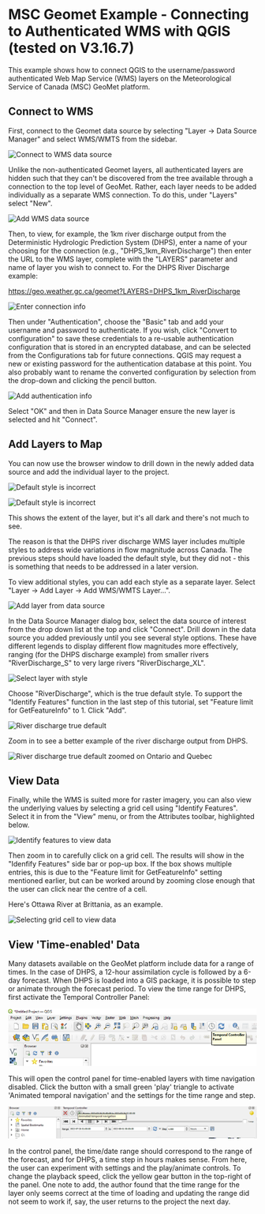 # MSC Geomet Example - Connecting to Authenticated WMS with QGIS (tested on V3.16.7)

This example shows how to connect QGIS to the username/password authenticated Web Map Service (WMS) layers on the Meteorological Service of Canada (MSC) GeoMet platform.

## Connect to WMS
First, connect to the Geomet data source by selecting "Layer -> Data Source Manager" and select WMS/WMTS from the sidebar.

![Connect to WMS data source](images/01_add_wms_data_source.PNG)

Unlike the non-authenticated Geomet layers, all authenticated layers are hidden such that they can't be discovered from the tree available through a connection to the top level of GeoMet. Rather, each layer needs to be added individually as a separate WMS connection. To do this, under "Layers" select "New".

![Add WMS data source](images/02_add_wms_data_source.PNG)

Then, to view, for example, the 1km river discharge output from the Deterministic Hydrologic Prediction System (DHPS), enter a name of your choosing for the connection (e.g., "DHPS_1km_RiverDischarge") then enter the URL to the WMS layer, complete with the "LAYERS" parameter and name of layer you wish to connect to. For the DHPS River Discharge example:

https://geo.weather.gc.ca/geomet?LAYERS=DHPS_1km_RiverDischarge

![Enter connection info](images/03_connect_create_connection.PNG)

Then under "Authentication", choose the "Basic" tab and add your username and password to authenticate. If you wish, click "Convert to configuration" to save these credentials to a re-usable authentication configuration that is stored in an encrypted database, and can be selected from the Configurations tab for future connections. QGIS may request a new or existing password for the authentication database at this point. You also probably want to rename the converted configuration by selection from the drop-down and clicking the pencil button.

![Add authentication info](images/04_connect_add_authentication.PNG)

Select "OK" and then in Data Source Manager ensure the new layer is selected and hit "Connect".

## Add Layers to Map

You can now use the browser window to drill down in the newly added data source and add the individual layer to the project.

![Default style is incorrect](images/05a_add_layer_default_style.PNG)

![Default style is incorrect](images/05b_river_discharge_false_default.PNG)

This shows the extent of the layer, but it's all dark and there's not much to see. 

The reason is that the DHPS river discharge WMS layer includes multiple styles to address wide variations in flow magnitude across Canada. The previous steps should have loaded the default style, but they did not - this is something that needs to be addressed in a later version.

To view additional styles, you can add each style as a separate layer. Select "Layer -> Add Layer -> Add WMS/WMTS Layer...".

![Add layer from data source](images/06_add_layer_from_data_source.PNG)

In the Data Source Manager dialog box, select the data source of interest from the drop down list at the top and click "Connect". Drill down in the data source you added previously until you see several style options. These have different legends to display different flow magnitudes more effectively, ranging (for the DHPS discharge example) from smaller rivers "RiverDischarge_S" to very large rivers "RiverDischarge_XL".

![Select layer with style](images/07_add_wms_layer_with_style.PNG)

Choose "RiverDischarge", which is the true default style. To support the "Identify Features" function in the last step of this tutorial, set "Feature limit for GetFeatureInfo" to 1. Click "Add".

![River discharge true default](images/08_river_discharge_true_default.PNG)

Zoom in to see a better example of the river discharge output from DHPS.

![River discharge true default zoomed on Ontario and Quebec](images/09_river_discharge_true_default_ONQC.PNG)

## View Data

Finally, while the WMS is suited more for raster imagery, you can also view the underlying values by selecting a grid cell using "Identify Features". Select it in from the "View" menu, or from the Attributes toolbar, highlighted below.

![Identify features to view data](images/10_identify_features.PNG)

Then zoom in to carefully click on a grid cell. The results will show in the "Idenfify Features" side bar or pop-up box. If the box shows multiple entries, this is due to the "Feature limit for GetFeatureInfo" setting mentioned earlier, but can be worked around by zooming close enough that the user can click near the centre of a cell.

Here's Ottawa River at Brittania, as an example.

![Selecting grid cell to view data](images/11_identify_features_select.PNG)

## View 'Time-enabled' Data

Many datasets available on the GeoMet platform include data for a range of times. In the case of DHPS, a 12-hour assimilation cycle is followed by a 6-day forecast. When DHPS is loaded into a GIS package, it is possible to step or animate through the forecast period. To view the time range for DHPS, first activate the Temporal Controller Panel:

![Select Temporal Controller Panel from toolbar](images/12_QGIS_Time_1.png)

This will open the control panel for time-enabled layers with time navigation disabled. Click the button with a small green 'play' triangle to activate 'Animated temporal navigation' and the settings for the time range and step.

![Activate time animation from Temporal control panel](images/13_QGIS_Time_Panel.png)

In the control panel, the time/date range should correspond to the range of the forecast, and for DHPS, a time step in hours makes sense. From here, the user can experiment with settings and the play/animate controls. To change the playback speed, click the yellow gear button in the top-right of the panel. One note to add, the author found that the time range for the layer only seems correct at the time of loading and updating the range did not seem to work if, say, the user returns to the project the next day.
